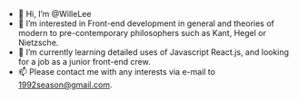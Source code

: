 - 👋 Hi, I’m @WilleLee
- 👀 I’m interested in Front-end development in general and theories of modern to pre-contemporary philosophers such as Kant, Hegel or Nietzsche.
- 🌱 I’m currently learning detailed uses of Javascript React.js, and looking for a job as a junior front-end crew.
- 📫 Please contact me with any interests via e-mail to 1992season@gmail.com.

<!---
WilleLee/WilleLee is a ✨ special ✨ repository because its `README.md` (this file) appears on your GitHub profile.
You can click the Preview link to take a look at your changes.
--->
